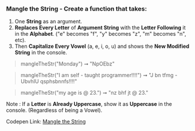 ### Mangle the String - Create a function that takes: 

1. One **String** as an argument. 
1. **Replaces Every Letter** of **Argument String** with the **Letter Following** it in the **Alphabet**. ("e" becomes "f", "y" becomes "z", "m" becomes "n", etc).
1. Then **Capitalize Every Vowel** (a, e, i, o, u) and shows the **New Modified String** in the console.

> mangleTheStr("Monday") ➞ "NpOEbz"

> mangleTheStr("I am self - taught programmer!!!!") ➞ "J bn tfmg - UbvhIU qsphsbnnfs!!!!"

> mangleTheStr("my age is @ 23.") ➞ "nz bhf jt @ 23."

Note : If a **Letter** is **Already Uppercase**, show it as **Uppercase** in the console. (Regardless of being a Vowel).

Codepen Link: [Mangle the String](https://codepen.io/naveencoder/pen/bGbBOgK?editors=0012)
